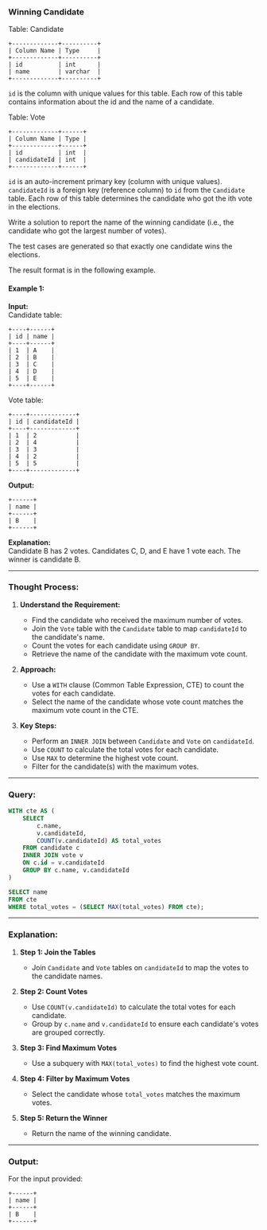 ### Winning Candidate

Table: Candidate

```
+-------------+----------+
| Column Name | Type     |
+-------------+----------+
| id          | int      |
| name        | varchar  |
+-------------+----------+
```
`id` is the column with unique values for this table.
Each row of this table contains information about the id and the name of a candidate.

Table: Vote

```
+-------------+------+
| Column Name | Type |
+-------------+------+
| id          | int  |
| candidateId | int  |
+-------------+------+
```
`id` is an auto-increment primary key (column with unique values).
`candidateId` is a foreign key (reference column) to `id` from the `Candidate` table.
Each row of this table determines the candidate who got the ith vote in the elections.

Write a solution to report the name of the winning candidate (i.e., the candidate who got the largest number of votes).

The test cases are generated so that exactly one candidate wins the elections.

The result format is in the following example.

#### Example 1:

**Input:**  
Candidate table:

```
+----+------+
| id | name |
+----+------+
| 1  | A    |
| 2  | B    |
| 3  | C    |
| 4  | D    |
| 5  | E    |
+----+------+
```

Vote table:

```
+----+-------------+
| id | candidateId |
+----+-------------+
| 1  | 2           |
| 2  | 4           |
| 3  | 3           |
| 4  | 2           |
| 5  | 5           |
+----+-------------+
```

**Output:**  

```
+------+
| name |
+------+
| B    |
+------+
```

**Explanation:**  
Candidate B has 2 votes. Candidates C, D, and E have 1 vote each. The winner is candidate B.

---

### Thought Process:

1. **Understand the Requirement:**  
   - Find the candidate who received the maximum number of votes.
   - Join the `Vote` table with the `Candidate` table to map `candidateId` to the candidate's name.
   - Count the votes for each candidate using `GROUP BY`.
   - Retrieve the name of the candidate with the maximum vote count.

2. **Approach:**
   - Use a `WITH` clause (Common Table Expression, CTE) to count the votes for each candidate.
   - Select the name of the candidate whose vote count matches the maximum vote count in the CTE.

3. **Key Steps:**
   - Perform an `INNER JOIN` between `Candidate` and `Vote` on `candidateId`.
   - Use `COUNT` to calculate the total votes for each candidate.
   - Use `MAX` to determine the highest vote count.
   - Filter for the candidate(s) with the maximum votes.

---

### Query:

```sql
WITH cte AS (
    SELECT 
        c.name, 
        v.candidateId, 
        COUNT(v.candidateId) AS total_votes
    FROM candidate c
    INNER JOIN vote v
    ON c.id = v.candidateId
    GROUP BY c.name, v.candidateId
)

SELECT name 
FROM cte
WHERE total_votes = (SELECT MAX(total_votes) FROM cte);
```

---

### Explanation:

1. **Step 1: Join the Tables**  
   - Join `Candidate` and `Vote` tables on `candidateId` to map the votes to the candidate names.

2. **Step 2: Count Votes**  
   - Use `COUNT(v.candidateId)` to calculate the total votes for each candidate.
   - Group by `c.name` and `v.candidateId` to ensure each candidate's votes are grouped correctly.

3. **Step 3: Find Maximum Votes**  
   - Use a subquery with `MAX(total_votes)` to find the highest vote count.

4. **Step 4: Filter by Maximum Votes**  
   - Select the candidate whose `total_votes` matches the maximum votes.

5. **Step 5: Return the Winner**  
   - Return the name of the winning candidate.

---

### Output:

For the input provided:

```
+------+ 
| name | 
+------+ 
| B    | 
+------+ 
